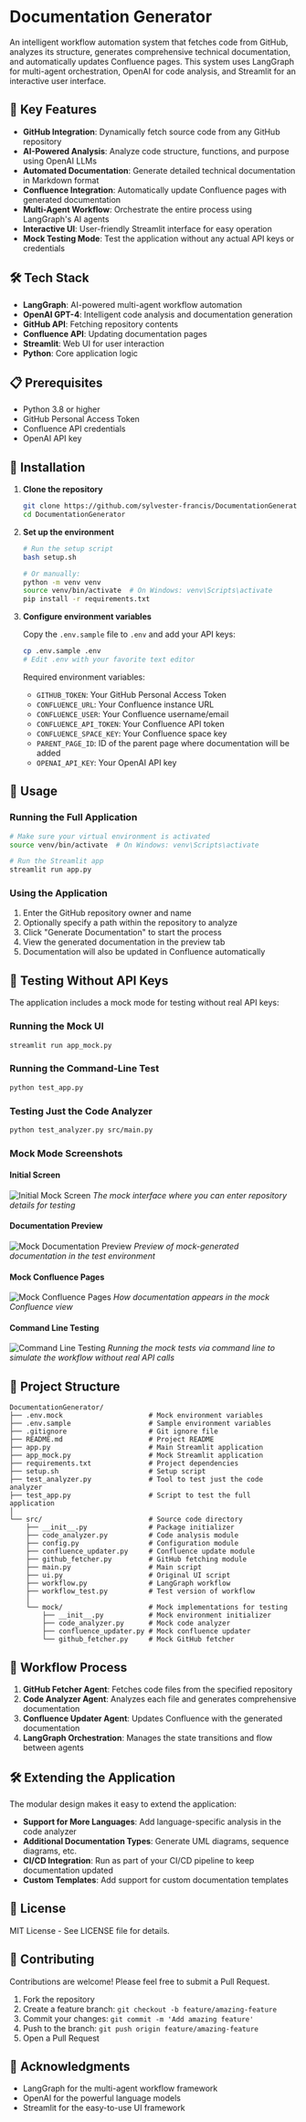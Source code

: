 # Documentation Generator

An intelligent workflow automation system that fetches code from GitHub, analyzes its structure, generates comprehensive technical documentation, and automatically updates Confluence pages. This system uses LangGraph for multi-agent orchestration, OpenAI for code analysis, and Streamlit for an interactive user interface.

## 🚀 Key Features

- **GitHub Integration**: Dynamically fetch source code from any GitHub repository
- **AI-Powered Analysis**: Analyze code structure, functions, and purpose using OpenAI LLMs
- **Automated Documentation**: Generate detailed technical documentation in Markdown format
- **Confluence Integration**: Automatically update Confluence pages with generated documentation
- **Multi-Agent Workflow**: Orchestrate the entire process using LangGraph's AI agents
- **Interactive UI**: User-friendly Streamlit interface for easy operation
- **Mock Testing Mode**: Test the application without any actual API keys or credentials

## 🛠️ Tech Stack

- **LangGraph**: AI-powered multi-agent workflow automation
- **OpenAI GPT-4**: Intelligent code analysis and documentation generation
- **GitHub API**: Fetching repository contents
- **Confluence API**: Updating documentation pages
- **Streamlit**: Web UI for user interaction
- **Python**: Core application logic

## 📋 Prerequisites

- Python 3.8 or higher
- GitHub Personal Access Token
- Confluence API credentials
- OpenAI API key

## 🔧 Installation

1. **Clone the repository**
   ```bash
   git clone https://github.com/sylvester-francis/DocumentationGenerator.git
   cd DocumentationGenerator
   ```

2. **Set up the environment**
   ```bash
   # Run the setup script
   bash setup.sh
   
   # Or manually:
   python -m venv venv
   source venv/bin/activate  # On Windows: venv\Scripts\activate
   pip install -r requirements.txt
   ```

3. **Configure environment variables**
   
   Copy the `.env.sample` file to `.env` and add your API keys:
   ```bash
   cp .env.sample .env
   # Edit .env with your favorite text editor
   ```
   
   Required environment variables:
   - `GITHUB_TOKEN`: Your GitHub Personal Access Token
   - `CONFLUENCE_URL`: Your Confluence instance URL
   - `CONFLUENCE_USER`: Your Confluence username/email
   - `CONFLUENCE_API_TOKEN`: Your Confluence API token
   - `CONFLUENCE_SPACE_KEY`: Your Confluence space key
   - `PARENT_PAGE_ID`: ID of the parent page where documentation will be added
   - `OPENAI_API_KEY`: Your OpenAI API key

## 🚀 Usage

### Running the Full Application

```bash
# Make sure your virtual environment is activated
source venv/bin/activate  # On Windows: venv\Scripts\activate

# Run the Streamlit app
streamlit run app.py
```

### Using the Application

1. Enter the GitHub repository owner and name
2. Optionally specify a path within the repository to analyze
3. Click "Generate Documentation" to start the process
4. View the generated documentation in the preview tab
5. Documentation will also be updated in Confluence automatically

## 🧪 Testing Without API Keys

The application includes a mock mode for testing without real API keys:

### Running the Mock UI

```bash
streamlit run app_mock.py
```

### Running the Command-Line Test

```bash
python test_app.py
```

### Testing Just the Code Analyzer

```bash
python test_analyzer.py src/main.py
```

### Mock Mode Screenshots

#### Initial Screen
![Initial Mock Screen](images/InitialScreen.png)
*The mock interface where you can enter repository details for testing*

#### Documentation Preview
![Mock Documentation Preview](images/DocumentationView.png)
*Preview of mock-generated documentation in the test environment*

#### Mock Confluence Pages
![Mock Confluence Pages](images/MockConfluencePages.png)
*How documentation appears in the mock Confluence view*

#### Command Line Testing
![Command Line Testing](images/CommandLineView.png)
*Running the mock tests via command line to simulate the workflow without real API calls*

## 📁 Project Structure

```
DocumentationGenerator/
├── .env.mock                     # Mock environment variables
├── .env.sample                   # Sample environment variables
├── .gitignore                    # Git ignore file
├── README.md                     # Project README
├── app.py                        # Main Streamlit application
├── app_mock.py                   # Mock Streamlit application
├── requirements.txt              # Project dependencies
├── setup.sh                      # Setup script
├── test_analyzer.py              # Tool to test just the code analyzer
├── test_app.py                   # Script to test the full application
│
└── src/                          # Source code directory
    ├── __init__.py               # Package initializer
    ├── code_analyzer.py          # Code analysis module
    ├── config.py                 # Configuration module
    ├── confluence_updater.py     # Confluence update module
    ├── github_fetcher.py         # GitHub fetching module
    ├── main.py                   # Main script
    ├── ui.py                     # Original UI script
    ├── workflow.py               # LangGraph workflow
    ├── workflow_test.py          # Test version of workflow
    │
    └── mock/                     # Mock implementations for testing
        ├── __init__.py           # Mock environment initializer
        ├── code_analyzer.py      # Mock code analyzer
        ├── confluence_updater.py # Mock confluence updater
        └── github_fetcher.py     # Mock GitHub fetcher
```

## 🔄 Workflow Process

1. **GitHub Fetcher Agent**: Fetches code files from the specified repository
2. **Code Analyzer Agent**: Analyzes each file and generates comprehensive documentation
3. **Confluence Updater Agent**: Updates Confluence with the generated documentation
4. **LangGraph Orchestration**: Manages the state transitions and flow between agents

## 🛠️ Extending the Application

The modular design makes it easy to extend the application:

- **Support for More Languages**: Add language-specific analysis in the code analyzer
- **Additional Documentation Types**: Generate UML diagrams, sequence diagrams, etc.
- **CI/CD Integration**: Run as part of your CI/CD pipeline to keep documentation updated
- **Custom Templates**: Add support for custom documentation templates

## 📝 License

MIT License - See LICENSE file for details.

## 👥 Contributing

Contributions are welcome! Please feel free to submit a Pull Request.

1. Fork the repository
2. Create a feature branch: `git checkout -b feature/amazing-feature`
3. Commit your changes: `git commit -m 'Add amazing feature'`
4. Push to the branch: `git push origin feature/amazing-feature`
5. Open a Pull Request

## 🙏 Acknowledgments

- LangGraph for the multi-agent workflow framework
- OpenAI for the powerful language models
- Streamlit for the easy-to-use UI framework